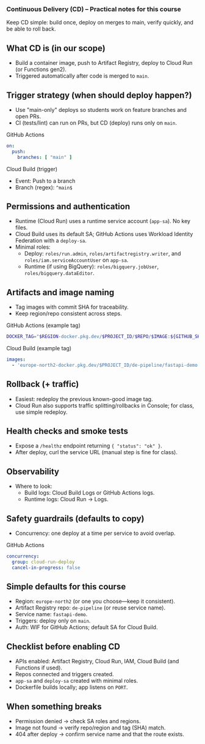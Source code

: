 ### Continuous Delivery (CD) – Practical notes for this course

Keep CD simple: build once, deploy on merges to main, verify quickly, and be able to roll back.

## What CD is (in our scope)
- Build a container image, push to Artifact Registry, deploy to Cloud Run (or Functions gen2).
- Triggered automatically after code is merged to `main`.

## Trigger strategy (when should deploy happen?)
- Use "main-only" deploys so students work on feature branches and open PRs.
- CI (tests/lint) can run on PRs, but CD (deploy) runs only on `main`.

GitHub Actions
```yaml
on:
  push:
    branches: [ "main" ]
```

Cloud Build (trigger)
- Event: Push to a branch
- Branch (regex): `^main$`


## Permissions and authentication
- Runtime (Cloud Run) uses a runtime service account (`app-sa`). No key files.
- Cloud Build uses its default SA; GitHub Actions uses Workload Identity Federation with a `deploy-sa`.
- Minimal roles:
  - Deploy: `roles/run.admin`, `roles/artifactregistry.writer`, and `roles/iam.serviceAccountUser` on `app-sa`.
  - Runtime (if using BigQuery): `roles/bigquery.jobUser`, `roles/bigquery.dataEditor`.

## Artifacts and image naming
- Tag images with commit SHA for traceability.
- Keep region/repo consistent across steps.

GitHub Actions (example tag)
```bash
DOCKER_TAG="$REGION-docker.pkg.dev/$PROJECT_ID/$REPO/$IMAGE:${GITHUB_SHA::7}"
```

Cloud Build (example tag)
```yaml
images:
  - 'europe-north2-docker.pkg.dev/$PROJECT_ID/de-pipeline/fastapi-demo:${SHORT_SHA}'
```

## Rollback (+ traffic)
- Easiest: redeploy the previous known-good image tag.
- Cloud Run also supports traffic splitting/rollbacks in Console; for class, use simple redeploy.

## Health checks and smoke tests
- Expose a `/healthz` endpoint returning `{ "status": "ok" }`.
- After deploy, curl the service URL (manual step is fine for class).

## Observability
- Where to look:
  - Build logs: Cloud Build Logs or GitHub Actions logs.
  - Runtime logs: Cloud Run → Logs.

## Safety guardrails (defaults to copy)
- Concurrency: one deploy at a time per service to avoid overlap.

GitHub Actions
```yaml
concurrency:
  group: cloud-run-deploy
  cancel-in-progress: false
```

## Simple defaults for this course
- Region: `europe-north2` (or one you choose—keep it consistent).
- Artifact Registry repo: `de-pipeline` (or reuse service name).
- Service name: `fastapi-demo`.
- Triggers: deploy only on `main`.
- Auth: WIF for GitHub Actions; default SA for Cloud Build.

## Checklist before enabling CD
- APIs enabled: Artifact Registry, Cloud Run, IAM, Cloud Build (and Functions if used).
- Repos connected and triggers created.
- `app-sa` and `deploy-sa` created with minimal roles.
- Dockerfile builds locally; app listens on `PORT`.

## When something breaks
- Permission denied → check SA roles and regions.
- Image not found → verify repo/region and tag (SHA) match.
- 404 after deploy → confirm service name and that the route exists.


